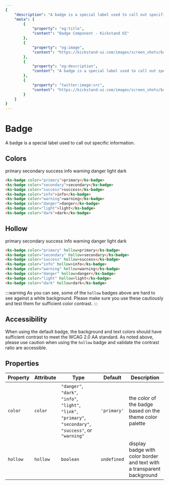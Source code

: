 ```yaml
---
{
    "description": "A badge is a special label used to call out specific information.",
    "meta": [
        {
            "property": "og:title",
            "content": "Badge Component - Kickstand UI"
        },
        {
            "property": "og:image",
            "content": "https://kickstand-ui.com/images/screen_shots/badge.png"
        },
        {
            "property": "og:description",
            "content": "A badge is a special label used to call out specific information."
        },
        {
            "property": "twitter:image:src",
            "content": "https://kickstand-ui.com/images/screen_shots/badge.png"
        }
    ]
}
---
```


# Badge

A badge is a special label used to call out specific information.

## Colors

<div class="my-lg text-md">
    <ks-badge color="primary">primary</ks-badge>
    <ks-badge color="secondary">secondary</ks-badge>
    <ks-badge color="success">success</ks-badge>
    <ks-badge color="info">info</ks-badge>
    <ks-badge color="warning">warning</ks-badge>
    <ks-badge color="danger">danger</ks-badge>
    <ks-badge color="light">light</ks-badge>
    <ks-badge color="dark">dark</ks-badge>
</div>

```html
<ks-badge color="primary">primary</ks-badge>
<ks-badge color="secondary">secondary</ks-badge>
<ks-badge color="success">success</ks-badge>
<ks-badge color="info">info</ks-badge>
<ks-badge color="warning">warning</ks-badge>
<ks-badge color="danger">danger</ks-badge>
<ks-badge color="light">light</ks-badge>
<ks-badge color="dark">dark</ks-badge>
```

## Hollow

<div class="my-lg text-md">
    <ks-badge color="primary" hollow>primary</ks-badge>
    <ks-badge color="secondary" hollow>secondary</ks-badge>
    <ks-badge color="success" hollow>success</ks-badge>
    <ks-badge color="info" hollow>info</ks-badge>
    <ks-badge color="warning" hollow>warning</ks-badge>
    <ks-badge color="danger" hollow>danger</ks-badge>
    <ks-badge color="light" hollow>light</ks-badge>
    <ks-badge color="dark" hollow>dark</ks-badge>
</div>

```html
<ks-badge color="primary" hollow>primary</ks-badge>
<ks-badge color="secondary" hollow>secondary</ks-badge>
<ks-badge color="success" hollow>success</ks-badge>
<ks-badge color="info" hollow>info</ks-badge>
<ks-badge color="warning" hollow>warning</ks-badge>
<ks-badge color="danger" hollow>danger</ks-badge>
<ks-badge color="light" hollow>light</ks-badge>
<ks-badge color="dark" hollow>dark</ks-badge>
```

:::warning
As you can see, some of the `hollow` badges above are hard to see against a white background. Please make sure you use these cautiously and test them for sufficient color contrast.
:::

## Accessibility

When using the default badge, the background and text colors should have sufficient contrast to meet the WCAG 2.0 AA standard. As noted above, please use caution when using the `hollow` badge and validate the contrast ratio are accessible.

## Properties

| Property | Attribute | Type   | Default | Description |
| -------- | --------- | ------ | ------- | ----------- |
| `color`  | `color`   | `"danger"`, `"dark"`, `"info"`, `"light"`, `"link"`, `"primary"`, `"secondary"`, `"success"`, or `"warning"` | `'primary'` | the color of the badge based on the theme color palette           |
| `hollow` | `hollow`  | `boolean` | `undefined` | display badge with color border and text with a transparent background |

